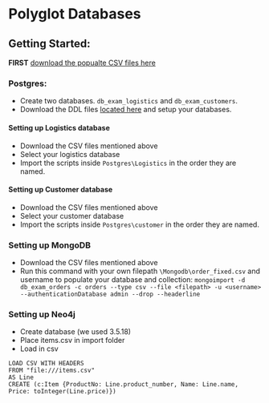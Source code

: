 # Polyglot Databases

## Getting Started:
**FIRST** [download the popualte CSV files here](https://mega.nz/file/C0xVDAAK#MiTAFdhtzXrtc-Vo_mwuQfII4CIw7m0BxD3pUFh5SO0) 
### Postgres:

-   Create two databases. `db_exam_logistics` and `db_exam_customers`.
-   Download the DDL files [located here](https://github.com/DBois/db_exam_commerce/tree/master/postgres) and setup your databases.

#### Setting up Logistics database

-   Download the CSV files mentioned above
-   Select your logistics database
-   Import the scripts inside `Postgres\Logistics` in the order they are named.

#### Setting up Customer database

-   Download the CSV files mentioned above
-   Select your customer database
-   Import the scripts inside `Postgres\customer` in the order they are named.
### Setting up MongoDB
-   Download the CSV files mentioned above
-   Run this command with your own filepath `\Mongodb\order_fixed.csv` and username to populate your database and collection: `mongoimport -d db_exam_orders -c orders --type csv --file <filepath> -u <username> --authenticationDatabase admin --drop --headerline`

### Setting up Neo4j
- Create database (we used 3.5.18)
- Place items.csv in import folder
- Load in csv 
```
LOAD CSV WITH HEADERS 
FROM "file:///items.csv" 
AS Line
CREATE (c:Item {ProductNo: Line.product_number, Name: Line.name, Price: toInteger(Line.price)})
```
